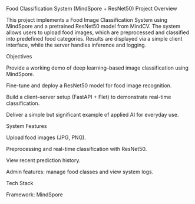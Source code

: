 Food Classification System (MindSpore + ResNet50)
Project Overview

This project implements a Food Image Classification System using MindSpore and a pretrained ResNet50 model from MindCV.
The system allows users to upload food images, which are preprocessed and classified into predefined food categories. Results are displayed via a simple client interface, while the server handles inference and logging.

Objectives

Provide a working demo of deep learning–based image classification using MindSpore.

Fine-tune and deploy a ResNet50 model for food image recognition.

Build a client–server setup (FastAPI + Flet) to demonstrate real-time classification.

Deliver a simple but significant example of applied AI for everyday use.

System Features

Upload food images (JPG, PNG).

Preprocessing and real-time classification with ResNet50.

View recent prediction history.

Admin features: manage food classes and view system logs.

Tech Stack

Framework: MindSpore
